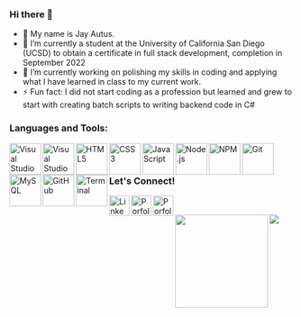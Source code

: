 
### Hi there 👋

- 💬 My name is Jay Autus.
- 🌱 I’m currently a student at the University of California San Diego (UCSD) to obtain a certificate in full stack development, completion in September 2022
- 🔭 I’m currently working on polishing my skills in coding and applying what I have learned in class to my current work.
- ⚡ Fun fact: I did not start coding as a profession but learned and grew to start with creating batch scripts to writing backend code in C#

### Languages and Tools:

<img align="left" alt="Visual Studio Code" width="56px" src="https://img.icons8.com/color/344/visual-studio-code-2019.png" />
<img align="left" alt="Visual Studio" width="56px" src="https://img.icons8.com/color/344/visual-studio--v2.png" />
<img align="left" alt="HTML5" width="56px" src="https://img.icons8.com/color/344/html-5--v1.png" />
<img align="left" alt="CSS3" width="56px" src="https://img.icons8.com/color/344/css3.png" />
<img align="left" alt="JavaScript" width="56px" src="https://img.icons8.com/dusk/344/javascript-logo.png" />
<img align="left" alt="Node.js" width="56px" src="https://img.icons8.com/fluency/344/node-js.png" />
<img align="left" alt="NPM" width="56px" src="https://img.icons8.com/color/344/npm.png" />
<img align="left" alt="Git" width="56px" src="https://img.icons8.com/color/344/git.png" />
<img align="left" alt="MySQL" width="56px" src="https://img.icons8.com/fluency/344/mysql-logo.png" />
<img align="left" alt="GitHub" width="56px" src="https://img.icons8.com/bubbles/344/github.png" />
<img align="left" alt="Terminal" width="56px" src="https://img.icons8.com/external-flaticons-flat-flat-icons/344/external-terminal-computer-programming-flaticons-flat-flat-icons.png" />  

<br/>
<br/>

### Let's Connect!

<a href="https://www.linkedin.com/in/jautus/"><img img align="left" alt="LinkedIn" width="36px" src="https://img.icons8.com/external-justicon-lineal-color-justicon/344/external-linkedin-social-media-justicon-lineal-color-justicon.png"></a>


<a href="https://jak3ster.github.io/My-Updated-Porfolio-Page/"><img img align="left" alt="Porfolio" width="36px" src="https://img.icons8.com/fluency/344/portfolio.png"></a>

<a href="mailto:jautus@hotmail.com" target="_blank"><img img align="left" alt="Porfolio" width="36px" src="https://img.icons8.com/bubbles/344/new-post.png"></a>

<br/>
<br/>

<div>
<img align="left" height="165px" src="https://github-readme-stats.vercel.app/api?username=jak3ster&show_icons=true&theme=algolia" />
<img align="left" src="https://github-readme-stats.vercel.app/api/top-langs/?username=jak3ster&layout=compact&theme=algolia" />
</div>








<!-- SAMPLE -->
<!--
**jak3ster/jak3ster** is a ✨ _special_ ✨ repository because its `README.md` (this file) appears on your GitHub profile.

Here are some ideas to get you started:

- 🔭 I’m currently working on ...
- 🌱 I’m currently learning ...
- 👯 I’m looking to collaborate on ...
- 🤔 I’m looking for help with ...
- 💬 Ask me about ...
- 📫 How to reach me: ...
- 😄 Pronouns: ...
- ⚡ Fun fact: ...
-->

